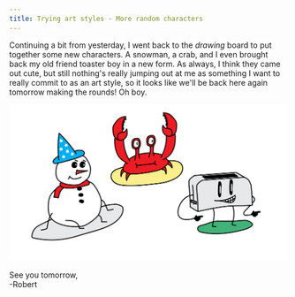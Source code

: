 ```yaml
---
title: Trying art styles - More random characters
---
```


Continuing a bit from yesterday, I went back to the *drawing* board to put together some new characters. A snowman, a crab, and I even brought back my old friend toaster boy in a new form. As always, I think they came out cute, but still nothing's really jumping out at me as something I want to really commit to as an art style, so it looks like we'll be back here again tomorrow making the rounds! Oh boy.  

![A wizard snowman, weird crab, and reborn toaster boy](/assets/devtober-2021/10-07-2021.png)  

See you tomorrow,  
-Robert
